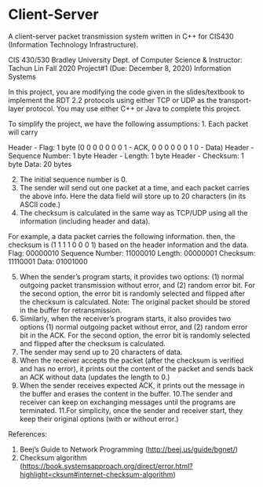 # Client-Server
A client-server packet transmission system written in C++ for CIS430 (Information Technology Infrastructure). 

CIS 430/530 Bradley University Dept. of Computer Science &
Instructor: Tachun Lin Fall 2020
Project#1 (Due: December 8, 2020)
Information Systems

In this project, you are modifying the code given in the slides/textbook to implement the RDT 2.2 protocols using either TCP or UDP as the transport-layer protocol. You may use either C++ or Java to complete this project.

To simplify the project, we have the following assumptions: 1. Each packet will carry

Header - Flag: 1 byte (0 0 0 0 0 0 0 1 - ACK, 0 0 0 0 0 0 1 0 - Data)
Header - Sequence Number: 1 byte
Header - Length: 1 byte
Header - Checksum: 1 byte
Data: 20 bytes

2. The initial sequence number is 0.
3. The sender will send out one packet at a time, and each packet carries the above info. Here the data field will store up to 20 characters (in its ASCII code.)
4. The checksum is calculated in the same way as TCP/UDP using all the information (including header and data).

For example, a data packet carries the following information.
then, the checksum is (1 1 1 1 0 0 0 1) based on the header information and the data.
Flag: 00000010
Sequence Number: 11000010
Length: 00000001
Checksum: 11110001
Data: 01001000

5. When the sender’s program starts, it provides two options: (1) normal outgoing packet transmission without error, and (2) random error bit. For the second option, the error bit is randomly selected and flipped after the checksum is calculated.
Note: The original packet should be stored in the buffer for retransmission.
6. Similarly, when the receiver’s program starts, it also provides two options (1) normal outgoing packet without error, and (2) random error bit in the ACK. For the second option, the error bit is randomly selected and flipped after the checksum is calculated.
7. The sender may send up to 20 characters of data.
8. When the receiver accepts the packet (after the checksum is verified and has no error), it prints out the content of the packet and sends back an ACK without data (updates the length to 0.)
9. When the sender receives expected ACK, it prints out the message in the buffer and erases the content in the buffer.
10.The sender and receiver can keep on exchanging messages until the programs are terminated.
11.For simplicity, once the sender and receiver start, they keep their original options (with or without error.)

References:
1. Beej’s Guide to Network Programming (http://beej.us/guide/bgnet/)
2. Checksum algorithm (https://book.systemsapproach.org/direct/error.html?highlight=cksum#internet-checksum-algorithm)
